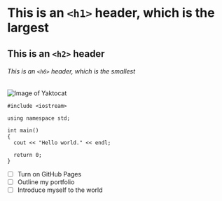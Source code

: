 # This is an `<h1>` header, which is the largest
## This is an `<h2>` header
###### This is an `<h6>` header, which is the smallest

![Image of Yaktocat](https://octodex.github.com/images/yaktocat.png)

```
#include <iostream>

using namespace std;

int main()
{
  cout << "Hello world." << endl;

  return 0;
}
```
- [ ] Turn on GitHub Pages
- [ ] Outline my portfolio
- [ ] Introduce myself to the world
